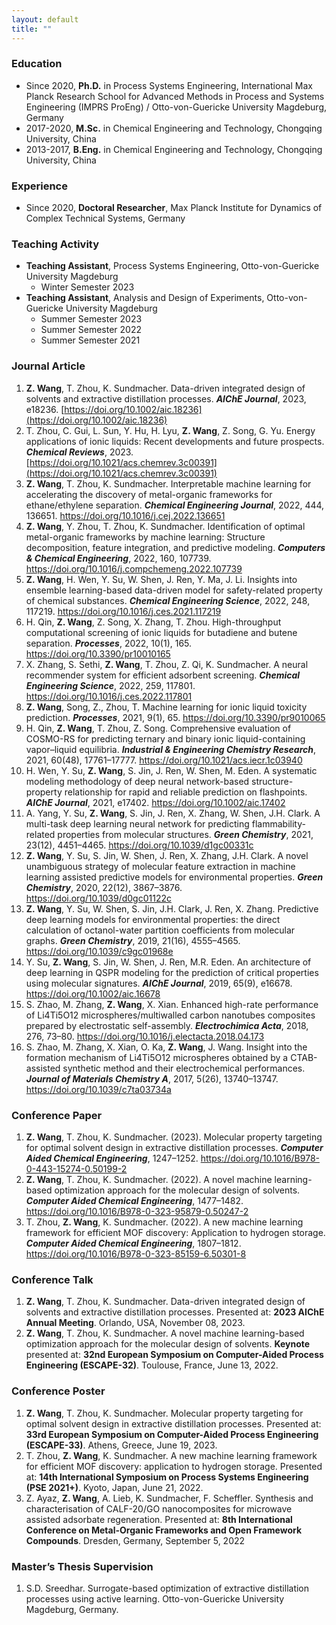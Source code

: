 ```yaml
---
layout: default
title: ""
---
```


### Education
- Since 2020, **Ph.D.** in Process Systems Engineering, International Max Planck Research School for Advanced Methods in Process and Systems Engineering (IMPRS ProEng) / Otto-von-Guericke University Magdeburg, Germany
- 2017-2020, **M.Sc.** in Chemical Engineering and Technology, Chongqing University, China
- 2013-2017, **B.Eng.** in Chemical Engineering and Technology, Chongqing University, China

### Experience
- Since 2020, **Doctoral Researcher**, Max Planck Institute for Dynamics of Complex Technical Systems, Germany

### Teaching Activity
- **Teaching Assistant**, Process Systems Engineering, Otto-von-Guericke University Magdeburg
  - Winter Semester 2023
- **Teaching Assistant**, Analysis and Design of Experiments, Otto-von-Guericke University Magdeburg
   - Summer Semester 2023
   - Summer Semester 2022
   - Summer Semester 2021

### Journal Article
1. **Z. Wang**, T. Zhou, K. Sundmacher.
   Data-driven integrated design of solvents and extractive distillation processes.
   **_AIChE Journal_**, 2023, e18236. [https://doi.org/10.1002/aic.18236](https://doi.org/10.1002/aic.18236)
2. T. Zhou, C. Gui, L. Sun, Y. Hu, H. Lyu, **Z. Wang**, Z. Song, G. Yu.
   Energy applications of ionic liquids: Recent developments and future prospects.
   **_Chemical Reviews_**, 2023. [https://doi.org/10.1021/acs.chemrev.3c00391](https://doi.org/10.1021/acs.chemrev.3c00391)
3. **Z. Wang**, T. Zhou, K. Sundmacher.
   Interpretable machine learning for accelerating the discovery of metal-organic frameworks for ethane/ethylene separation.
   **_Chemical Engineering Journal_**, 2022, 444, 136651. https://doi.org/10.1016/j.cej.2022.136651
4. **Z. Wang**, Y. Zhou, T. Zhou, K. Sundmacher.
   Identification of optimal metal-organic frameworks by machine learning: Structure decomposition, feature integration, and predictive modeling. 
   **_Computers & Chemical Engineering_**, 2022, 160, 107739. https://doi.org/10.1016/j.compchemeng.2022.107739
5. **Z. Wang**, H. Wen, Y. Su, W. Shen, J. Ren, Y. Ma, J. Li.
   Insights into ensemble learning-based data-driven model for safety-related property of chemical substances.
   **_Chemical Engineering Science_**, 2022, 248, 117219. https://doi.org/10.1016/j.ces.2021.117219
6. H. Qin, **Z. Wang**, Z. Song, X. Zhang, T. Zhou.
   High-throughput computational screening of ionic liquids for butadiene and butene separation.
   **_Processes_**, 2022, 10(1), 165. https://doi.org/10.3390/pr10010165
7. X. Zhang, S. Sethi, **Z. Wang**, T. Zhou, Z. Qi, K. Sundmacher.
    A neural recommender system for efficient adsorbent screening.
    **_Chemical Engineering Science_**, 2022, 259, 117801. https://doi.org/10.1016/j.ces.2022.117801
8. **Z. Wang**, Song, Z., Zhou, T.
    Machine learning for ionic liquid toxicity prediction.
    **_Processes_**, 2021, 9(1), 65. https://doi.org/10.3390/pr9010065
9. H. Qin, **Z. Wang**, T. Zhou, Z. Song.
    Comprehensive evaluation of COSMO-RS for predicting ternary and binary ionic liquid-containing vapor–liquid equilibria.
    **_Industrial & Engineering Chemistry Research_**, 2021, 60(48), 17761–17777. https://doi.org/10.1021/acs.iecr.1c03940
10. H. Wen, Y. Su, **Z. Wang**, S. Jin, J. Ren, W. Shen, M. Eden.
    A systematic modeling methodology of deep neural network-based structure-property relationship for rapid and reliable prediction on flashpoints.
    **_AIChE Journal_**, 2021, e17402. https://doi.org/10.1002/aic.17402
11. A. Yang, Y. Su, **Z. Wang**, S. Jin, J. Ren, X. Zhang, W. Shen, J.H. Clark.
    A multi-task deep learning neural network for predicting flammability-related properties from molecular structures.
    **_Green Chemistry_**, 2021, 23(12), 4451–4465. https://doi.org/10.1039/d1gc00331c
12. **Z. Wang**, Y. Su, S. Jin, W. Shen, J. Ren, X. Zhang, J.H. Clark.
    A novel unambiguous strategy of molecular feature extraction in machine learning assisted predictive models for environmental properties.
    **_Green Chemistry_**, 2020, 22(12), 3867–3876. https://doi.org/10.1039/d0gc01122c
13. **Z. Wang**, Y. Su, W. Shen, S. Jin, J.H. Clark, J. Ren, X. Zhang.
    Predictive deep learning models for environmental properties: the direct calculation of octanol-water partition coefficients from molecular graphs.
    **_Green Chemistry_**, 2019, 21(16), 4555–4565. https://doi.org/10.1039/c9gc01968e
14. Y. Su, **Z. Wang**, S. Jin, W. Shen, J. Ren, M.R. Eden.
    An architecture of deep learning in QSPR modeling for the prediction of critical properties using molecular signatures.
    **_AIChE Journal_**, 2019, 65(9), e16678. https://doi.org/10.1002/aic.16678
15. S. Zhao, M. Zhang, **Z. Wang**, X. Xian.
    Enhanced high-rate performance of Li4Ti5O12 microspheres/multiwalled carbon nanotubes composites prepared by electrostatic self-assembly.
    **_Electrochimica Acta_**, 2018, 276, 73–80. https://doi.org/10.1016/j.electacta.2018.04.173
16. S. Zhao, M. Zhang, X. Xian, O. Ka, **Z. Wang**, J. Wang.
    Insight into the formation mechanism of Li4Ti5O12 microspheres obtained by a CTAB-assisted synthetic method and their electrochemical performances.
    **_Journal of Materials Chemistry A_**, 2017, 5(26), 13740–13747. https://doi.org/10.1039/c7ta03734a

### Conference Paper
1. **Z. Wang**, T. Zhou, K. Sundmacher. (2023). Molecular property targeting for optimal solvent design in extractive distillation processes. **_Computer Aided Chemical Engineering_**, 1247–1252. https://doi.org/10.1016/B978-0-443-15274-0.50199-2
2. **Z. Wang**, T. Zhou, K. Sundmacher. (2022). A novel machine learning-based optimization approach for the molecular design of solvents. **_Computer Aided Chemical Engineering_**, 1477–1482. https://doi.org/10.1016/B978-0-323-95879-0.50247-2
3. T. Zhou, **Z. Wang**, K. Sundmacher. (2022). A new machine learning framework for efficient MOF discovery: Application to hydrogen storage. **_Computer Aided Chemical Engineering_**, 1807–1812. https://doi.org/10.1016/B978-0-323-85159-6.50301-8

### Conference Talk
1. **Z. Wang**, T. Zhou, K. Sundmacher. Data-driven integrated design of solvents and extractive distillation processes. Presented at: **2023 AIChE Annual Meeting**. Orlando, USA, November 08, 2023.
2. **Z. Wang**, T. Zhou, K. Sundmacher. A novel machine learning-based optimization approach for the molecular design of solvents. **Keynote** presented at: **32nd European Symposium on Computer-Aided Process Engineering (ESCAPE-32)**. Toulouse, France, June 13, 2022.

### Conference Poster
1. **Z. Wang**, T. Zhou, K. Sundmacher. Molecular property targeting for optimal solvent design in extractive distillation processes. Presented at: **33rd European Symposium on Computer-Aided Process Engineering (ESCAPE-33)**. Athens, Greece, June 19, 2023.
2. T. Zhou, **Z. Wang**, K. Sundmacher. A new machine learning framework for efficient MOF discovery: application to hydrogen storage. Presented at: **14th International Symposium on Process Systems Engineering (PSE 2021+)**. Kyoto, Japan, June 21, 2022.
3. Z. Ayaz, **Z. Wang**, A. Lieb, K. Sundmacher, F. Scheffler. Synthesis and characterisation of CALF-20/GO nanocomposites for microwave assisted adsorbate regeneration. Presented at: **8th International Conference on Metal-Organic Frameworks and Open Framework Compounds**. Dresden, Germany, September 5, 2022

### Master’s Thesis Supervision
1. S.D. Sreedhar. Surrogate-based optimization of extractive distillation processes using active learning. Otto-von-Guericke University Magdeburg, Germany.






